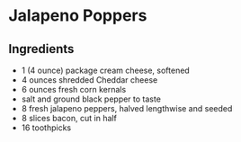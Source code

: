 # Jalapeno Poppers

## Ingredients

- 1 (4 ounce) package cream cheese, softened
- 4 ounces shredded Cheddar cheese
- 6 ounces fresh corn kernals
- salt and ground black pepper to taste
- 8 fresh jalapeno peppers, halved lengthwise and seeded
- 8 slices bacon, cut in half
- 16 toothpicks